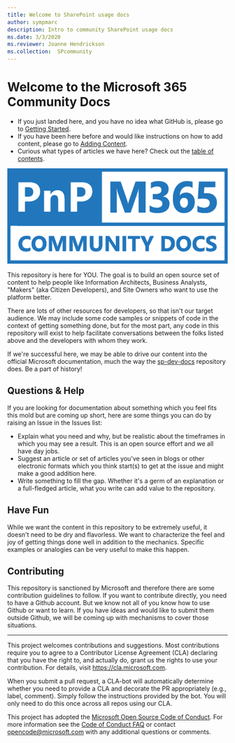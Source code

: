 ```yaml
---
title: Welcome to SharePoint usage docs
author: sympmarc
description: Intro to community SharePoint usage docs
ms.date: 3/3/2020
ms.reviewer: Joanne Hendrickson
ms.collection:  SPcommunity
---
```

# Welcome to the Microsoft 365 Community Docs

* If you just landed here, and you have no idea what GitHub is, please go to [Getting Started](getting-started.md).
* If you have been here before and would like instructions on how to add content, please go to [Adding Content](adding-content.md).
* Curious what types of articles we have here? Check out the [table of contents](TOC.md).

![M365 Community Docs](/Community/media/microsoft-365-community/M365Community1.png "M365 Community Docs")

This repository is here for YOU. The goal is to build an open source set of content to help people like Information Architects, Business Analysts, "Makers" (aka Citizen Developers), and Site Owners who want to use the platform better.

There are lots of other resources for developers, so that isn't our target audience. We may include some code samples or snippets of code in the context of getting something done, but for the most part, any code in this repository will exist to help facilitate conversations between the folks listed above and the developers with whom they work.

If we're successful here, we may be able to drive our content into the official Microsoft documentation, much the way the [sp-dev-docs](https://github.com/SharePoint/sp-dev-docs) repository does. Be a part of history!

## Questions & Help

If you are looking for documentation about something which you feel fits this mold but are coming up short, here are some things you can do by raising an Issue in the Issues list:

* Explain what you need and why, but be realistic about the timeframes in which you may see a result. This is an open source effort and we all have day jobs.
* Suggest an article or set of articles you've seen in blogs or other electronic formats which you think start(s) to get at the issue and might make a good addition here.
* Write something to fill the gap. Whether it's a germ of an explanation or a full-fledged article, what you write can add value to the repository.

## Have Fun

While we want the content in this repository to be extremely useful, it doesn't need to be dry and flavorless. We want to characterize the feel and joy of getting things done well in addition to the mechanics. Specific examples or analogies can be very useful to make this happen.

## Contributing

This repository is sanctioned by Microsoft and therefore there are some contribution guidelines to follow. If you want to contribute directly, you need to have a Github account. But we know not all of you know how to use Github or want to learn. If you have ideas and would like to submit them outside Github, we will be coming up with mechanisms to cover those situations.

---

This project welcomes contributions and suggestions.  Most contributions require you to agree to a Contributor License Agreement (CLA) declaring that you have the right to, and actually do, grant us the rights to use your contribution. For details, visit https://cla.microsoft.com.

When you submit a pull request, a CLA-bot will automatically determine whether you need to provide a CLA and decorate the PR appropriately (e.g., label, comment). Simply follow the instructions provided by the bot. You will only need to do this once across all repos using our CLA.

This project has adopted the [Microsoft Open Source Code of Conduct](https://opensource.microsoft.com/codeofconduct/).
For more information see the [Code of Conduct FAQ](https://opensource.microsoft.com/codeofconduct/faq/) or
contact [opencode@microsoft.com](mailto:opencode@microsoft.com) with any additional questions or comments.
